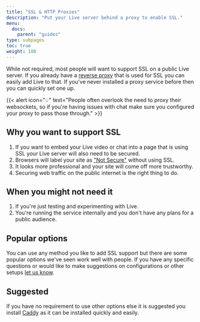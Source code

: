 ```yaml
---
title: "SSL & HTTP Proxies"
description: "Put your Live server behind a proxy to enable SSL."
menu:
  docs:
    parent: "guides"
type: subpages
toc: true
weight: 100
---
```


While not required, most people will want to support SSL on a public Live server. If you already have a [reverse proxy](https://www.cloudflare.com/learning/cdn/glossary/reverse-proxy/) that is used for SSL you can easily add Live to that. If you've never installed a proxy service before then you can quickly set one up.

{{< alert icon="💡" text="People often overlook the need to proxy their websockets, so if you're having issues with chat make sure you configured your proxy to pass those through." >}}

## Why you want to support SSL

1. If you want to embed your Live video or chat into a page that is using SSL your Live server will also need to be secured.
1. Browsers will label your site as ["Not Secure"](https://support.apple.com/en-us/HT208672) without using SSL.
1. It looks more professional and your site will come off more trustworthy.
1. Securing web traffic on the public internet is the right thing to do.

## When you might not need it

1. If you're just testing and experimenting with Live.
1. You're running the service internally and you don't have any plans for a public audience.

## Popular options

You can use any method you like to add SSL support but there are some popular options we've seen work well with people. If you have any specific questions or would like to make suggestions on configurations or other setups [let us know](/contact).

## Suggested

If you have no requirement to use other options else it is suggested you install [Caddy](caddy/) as it can be installed quickly and easily.
